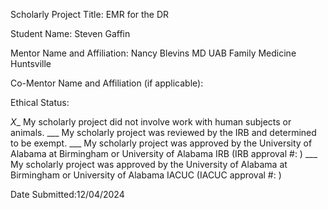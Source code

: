 Scholarly Project Title: EMR for the DR

Student Name: Steven Gaffin

Mentor Name and Affiliation: Nancy Blevins MD UAB Family Medicine Huntsville

Co-Mentor Name and Affiliation (if applicable):

Ethical Status: 

_X__ My scholarly project did not involve work with human subjects or animals.
___ My scholarly project was reviewed by the IRB and determined to be exempt.
___ My scholarly project was approved by the University of Alabama at Birmingham or University of Alabama IRB (IRB approval #:  )
___ My scholarly project was approved by the University of Alabama at Birmingham or University of Alabama IACUC (IACUC approval #:  ) 

Date Submitted:12/04/2024


 

